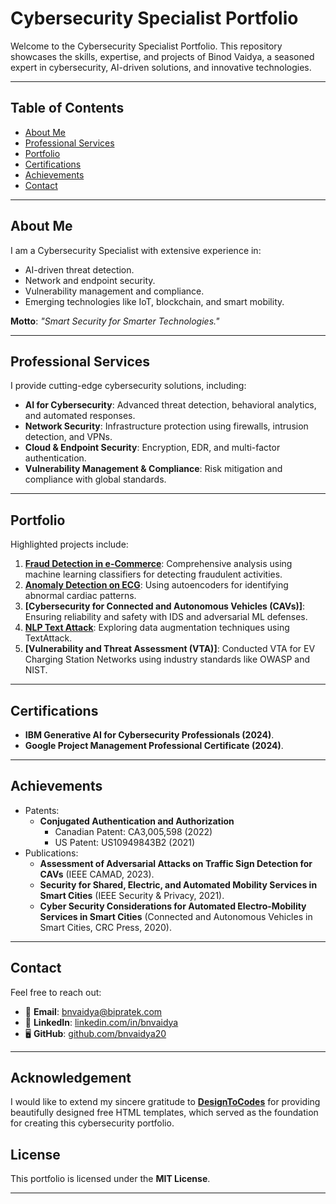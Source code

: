 # Cybersecurity Specialist Portfolio

Welcome to the Cybersecurity Specialist Portfolio. This repository showcases the skills, expertise, and projects of Binod Vaidya, a seasoned expert in cybersecurity, AI-driven solutions, and innovative technologies.

---

## Table of Contents
- [About Me](#about-me)
- [Professional Services](#professional-services)
- [Portfolio](#portfolio)
- [Certifications](#certifications)
- [Achievements](#achievements)
- [Contact](#contact)

---

## About Me
I am a Cybersecurity Specialist with extensive experience in:
- AI-driven threat detection.
- Network and endpoint security.
- Vulnerability management and compliance.
- Emerging technologies like IoT, blockchain, and smart mobility.

**Motto**: *"Smart Security for Smarter Technologies."*

---

## Professional Services
I provide cutting-edge cybersecurity solutions, including:
- **AI for Cybersecurity**: Advanced threat detection, behavioral analytics, and automated responses.
- **Network Security**: Infrastructure protection using firewalls, intrusion detection, and VPNs.
- **Cloud & Endpoint Security**: Encryption, EDR, and multi-factor authentication.
- **Vulnerability Management & Compliance**: Risk mitigation and compliance with global standards.

---

## Portfolio
Highlighted projects include:
1. **[Fraud Detection in e-Commerce](https://github.com/bnvaidya20/FraudDetection)**: Comprehensive analysis using machine learning classifiers for detecting fraudulent activities.
2. **[Anomaly Detection on ECG](https://github.com/bnvaidya20/AnomalyDetection_ECG)**: Using autoencoders for identifying abnormal cardiac patterns.
3. **[Cybersecurity for Connected and Autonomous Vehicles (CAVs)]**: Ensuring reliability and safety with IDS and adversarial ML defenses.
4. **[NLP Text Attack](https://github.com/bnvaidya20/NLP_TextAttack)**: Exploring data augmentation techniques using TextAttack.
5. **[Vulnerability and Threat Assessment (VTA)]**: Conducted VTA for EV Charging Station Networks using industry standards like OWASP and NIST.

---

## Certifications
- **IBM Generative AI for Cybersecurity Professionals (2024)**.
- **Google Project Management Professional Certificate (2024)**.

---

## Achievements
- Patents:
  - **Conjugated Authentication and Authorization**
    - Canadian Patent: CA3,005,598 (2022)
    - US Patent: US10949843B2 (2021)
- Publications:
  - **Assessment of Adversarial Attacks on Traffic Sign Detection for CAVs** (IEEE CAMAD, 2023).
  - **Security for Shared, Electric, and Automated Mobility Services in Smart Cities** (IEEE Security & Privacy, 2021).
  - **Cyber Security Considerations for Automated Electro-Mobility Services in Smart Cities** (Connected and Autonomous Vehicles in Smart Cities, CRC Press, 2020).

---

## Contact
Feel free to reach out:
- 📧 **Email**: [bnvaidya@bipratek.com](mailto:bnvaidya@bipratek.com)
- 💼 **LinkedIn**: [linkedin.com/in/bnvaidya](https://www.linkedin.com/in/bnvaidya)
- 🖥️ **GitHub**: [github.com/bnvaidya20](https://github.com/bnvaidya20)

---

## Acknowledgement
I would like to extend my sincere gratitude to **[DesignToCodes](https://www.designtocodes.com)** for providing beautifully designed free HTML templates, which served as the foundation for creating this cybersecurity portfolio.


## License
This portfolio is licensed under the **MIT License**.

---

